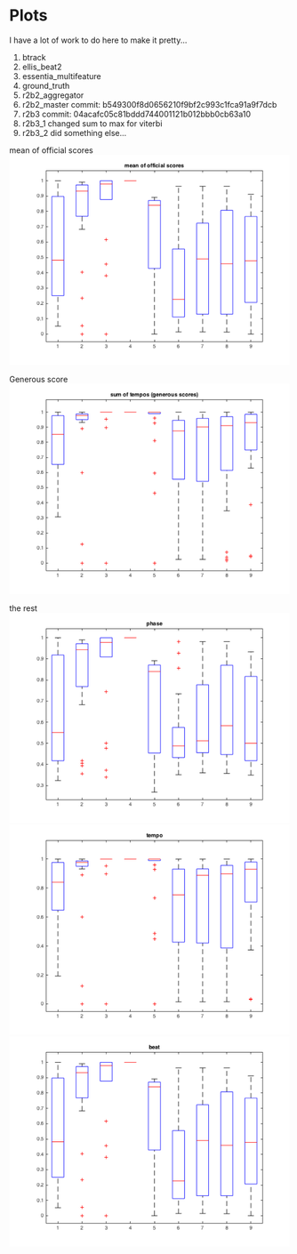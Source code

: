 # Plots

I have a lot of work to do here to make it pretty...

1. btrack
2. ellis_beat2
3. essentia_multifeature
4. ground_truth
5. r2b2_aggregator
6. r2b2_master commit: b549300f8d0656210f9bf2c993c1fca91a9f7dcb
7. r2b3 commit: 04acafc05c81bddd744001121b012bbb0cb63a10
8. r2b3_1 changed sum to max for viterbi
9. r2b3_2 did something else...

mean of official scores
![plot1](./plots/official.png "fuck off")

Generous score
![plot2](./plots/sum_of_tempos.png "you silly cunt")

the rest
![plot3](./plots/phase.png "james has a fanny")
![plot4](./plots/tempo.png "jerry is not friendly")
![plot5](./plots/beat.png "max is a dickhead")
